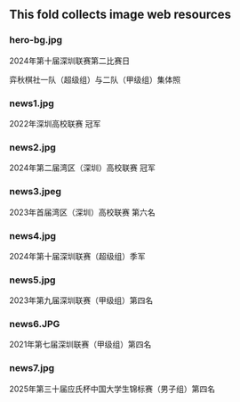 ## This fold collects image web resources

### hero-bg.jpg
2024年第十届深圳联赛第二比赛日 

弈秋棋社一队（超级组）与二队（甲级组）集体照

### news1.jpg
2022年深圳高校联赛 冠军

### news2.jpg
2024年第二届湾区（深圳）高校联赛 冠军

### news3.jpeg
2023年首届湾区（深圳）高校联赛 第六名

### news4.jpg
2024年第十届深圳联赛（超级组）季军

### news5.jpg
2023年第九届深圳联赛（甲级组）第四名

### news6.JPG
2021年第七届深圳联赛（甲级组）第四名

### news7.jpg
2025年第三十届应氏杯中国大学生锦标赛（男子组）第四名
